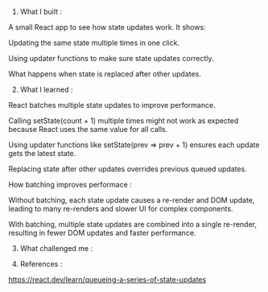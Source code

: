 1. What I built :

A small React app to see how state updates work. It shows:

Updating the same state multiple times in one click.

Using updater functions to make sure state updates correctly.

What happens when state is replaced after other updates.

2. What I learned :

React batches multiple state updates to improve performance.

Calling setState(count + 1) multiple times might not work as expected because React uses the same value for all calls.

Using updater functions like setState(prev => prev + 1) ensures each update gets the latest state.

Replacing state after other updates overrides previous queued updates.

How batching improves performace : 

Without batching, each state update causes a re-render and DOM update, leading to many re-renders and slower UI for complex components.

With batching, multiple state updates are combined into a single re-render, resulting in fewer DOM updates and faster performance.

3. What challenged me :


4. References :

https://react.dev/learn/queueing-a-series-of-state-updates